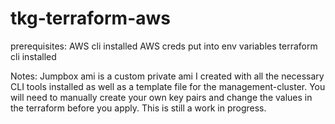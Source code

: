 # tkg-terraform-aws

prerequisites:
AWS cli installed
AWS creds put into env variables
terraform cli installed

Notes:
Jumpbox ami is a custom private ami I created with all the necessary CLI tools installed as well as a template file for the management-cluster.
You will need to manually create your own key pairs and change the values in the terraform before you apply.
This is still a work in progress.
